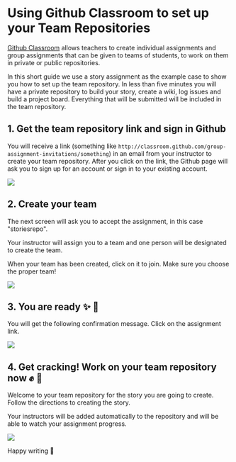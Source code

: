 # Using Github Classroom to set up your Team Repositories

[Github Classroom](https://classroom.github.com/classrooms) allows teachers to create individual assignments and group assignments that can be given to teams of students, to work on them in private or public repositories.

In this short guide we use a story assignment as the example case to show you how to set up the team repository. In less than five minutes you will have a private repository to build your story, create a wiki, log issues and build a project board. Everything that will be submitted will be included in the team repository.

## 1. Get the team repository link and sign in Github

You will receive a link (something like `http://classroom.github.com/group-assignment-invitations/something`) in an email from your instructor to create your team repository. After you click on the link, the Github page will ask you to sign up for an account or sign in to your existing account.

![][1]

[1]: images/settingupteamrepos_githubclassroom/1-get-the-team-repository-link-and-sign-in-github.png

## 2. Create your team

The next screen will ask you to accept the assignment, in this case "storiesrepo".

Your instructor will assign you to a team and one person will be designated to create the team.

When your team has been created, click on it to join. Make sure you choose the proper team!

![][2]

[2]: images/settingupteamrepos_githubclassroom/2-create-your-team.png

## 3. You are ready  :sparkles:  :muscle:

You will get the following confirmation message. Click on the assignment link.

![][3]

[3]: images/settingupteamrepos_githubclassroom/3-you-are-ready.png

## 4. Get cracking! Work on your team repository now  :fist: :pencil:

Welcome to your team repository for the story you are going to create. Follow the directions to creating the story.

Your instructors will be added automatically to the repository and will be able to watch your assignment progress.

![][4]

[4]: images/settingupteamrepos_githubclassroom/4-your-team-repository-is-ready-for-you-to-work-in-it.png

Happy writing  :mag_right:
